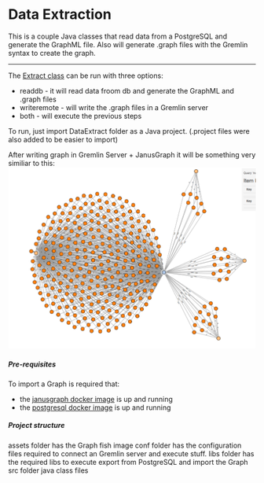 # Data Extraction

This is a couple Java classes that read data from a PostgreSQL and generate the GraphML file.
Also will generate .graph files with the Gremlin syntax to create the graph.

------------------------

The [Extract class](https://github.com/rgomesf/janus/blob/master/DataExtract/src/enei/data/extract/ExtractData.java) can be run with three options:
* readdb - it will read data froom db and generate the GraphML and .graph files
* writeremote - will write the .graph files in a Gremlin server
* both - will execute the previous steps

To run, just import DataExtract folder as a Java project. (.project files were also added to be easier to import)


After writing graph in Gremlin Server + JanusGraph it will be something very similiar to this:
<br>
![alt text](https://github.com/rgomesf/janus/blob/master/DataExtract/assets/graphfish.png "Graph fish")


##### Pre-requisites

To import a Graph is required that:
* the [janusgraph docker image](https://github.com/rgomesf/janus/tree/master/janusgraph) is up and running
* the [postgresql docker image](https://github.com/rgomesf/janus/tree/master/postgresqldata) is up and running


##### Project structure

assets folder has the Graph fish image
conf folder has the configuration files required to connect an Gremlin server and execute stuff.
libs folder has the required libs to execute export from PostgreSQL and import the Graph
src folder java class files




